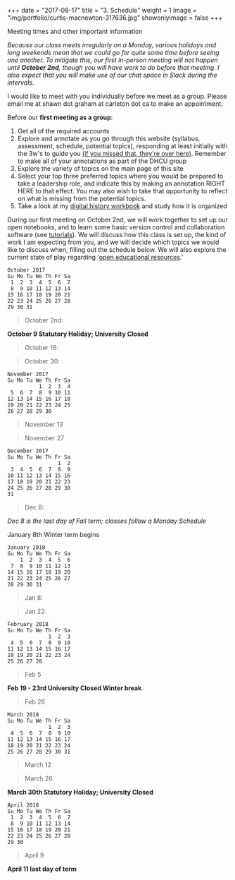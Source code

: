 +++
date = "2017-08-17"
title = "3. Schedule"
weight = 1
image = "img/portfolio/curtis-macnewton-317636.jpg"
showonlyimage = false
+++

Meeting times and other important information

<!--more-->

_Because our class meets irregularly on a Monday, various holidays and long weekends mean that we could go for quite some time before seeing one another. To mitigate this, our first in-person meeting will not happen until **October 2nd**, though you will have work to do before that meeting. I also expect that you will make use of our chat space in Slack during the intervals._

I would like to meet with you individually before we meet as a group. Please email me at shawn dot graham at carleton dot ca to make an appointment.

Before our **first meeting as a group**:

1. Get all of the required accounts
2. Explore and annotate as you go through this website (syllabus, assessment, schedule, potential topics), responding at least initially with the 3w's to guide you [(if you missed that, they're over here)](/portfolio/assessment). Remember to make all of your annotations as part of the DHCU group
3. Explore the variety of topics on the main page of this site
4. Select your top three preferred topics where you would be prepared to take a leadership role, and indicate this by making an annotation RIGHT HERE to that effect. You may also wish to take that opportunity to reflect on what is missing from the potential topics.
5. Take a look at my [digital history workbook](http://workbook.craftingdigitalhistory.ca) and study how it is organized

During our first meeting on October 2nd, we will work together to set up our open notebooks, and to learn some basic version control and collaboration software (see [tutorials](/portfolio/tutorials/)). We will discuss how this class is set up, the kind of work I am expecting from you, and we will decide which topics we would like to discuss when, filling out the schedule below. We will also explore the current state of play regarding '[open educational resources](/portfolio/publishing/).'



```
October 2017
Su Mo Tu We Th Fr Sa
 1  2  3  4  5  6  7
 8  9 10 11 12 13 14
15 16 17 18 19 20 21
22 23 24 25 26 27 28
29 30 31
```

> October 2nd:

**October 9 Statutory Holiday; University Closed**

> October 16:

> October 30:

```
November 2017
Su Mo Tu We Th Fr Sa
          1  2  3  4
 5  6  7  8  9 10 11
12 13 14 15 16 17 18
19 20 21 22 23 24 25
26 27 28 29 30
```
> November 13

> November 27

```
December 2017
Su Mo Tu We Th Fr Sa
                1  2
 3  4  5  6  7  8  9
10 11 12 13 14 15 16
17 18 19 20 21 22 23
24 25 26 27 28 29 30
31
```
> Dec 8:

_Dec 8 is the last day of Fall term; classes follow a Monday Schedule_

January 8th Winter term begins

```
January 2018
Su Mo Tu We Th Fr Sa
    1  2  3  4  5  6
 7  8  9 10 11 12 13
14 15 16 17 18 19 20
21 22 23 24 25 26 27
28 29 30 31
```
> Jan 8:

> Jan 22:

```
February 2018
Su Mo Tu We Th Fr Sa
             1  2  3
 4  5  6  7  8  9 10
11 12 13 14 15 16 17
18 19 20 21 22 23 24
25 26 27 28
```

> Feb 5

**Feb 19 - 23rd University Closed Winter break**

> Feb 26

```
March 2018
Su Mo Tu We Th Fr Sa
             1  2  3
 4  5  6  7  8  9 10
11 12 13 14 15 16 17
18 19 20 21 22 23 24
25 26 27 28 29 30 31
```

> March 12

> March 26

**March 30th Statutory Holiday; University Closed**

```
April 2018
Su Mo Tu We Th Fr Sa
 1  2  3  4  5  6  7
 8  9 10 11 12 13 14
15 16 17 18 19 20 21
22 23 24 25 26 27 28
29 30
```

> April 9

**April 11 last day of term**
